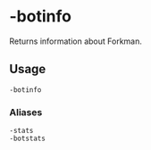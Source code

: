 # -botinfo

Returns information about Forkman.

## Usage

```
-botinfo
```

### Aliases

```
-stats
-botstats
```